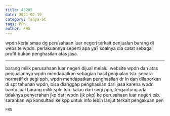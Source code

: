 ```yaml
---
title: 45205
date: 2021-02-19
category: Tanya-SC
tags: PPh
author: FRS
---
```


wpdn kerja smaa dg perusahaan luar negeri terkait penjualan barang di website wpdn. perlakuannya seperti apa ya? soalnya dia catat sebagai profit bukan penghasilan atas jasa.

---

barang milik perusahaan luar negeri dijual melalui website wpdn dan atas penjualannya wpdn mendapatkan sebagian hasil penjualan tsb. secara normatif dr segi pph, wpdn mendapatkan penghasilan dr ln dan dilaporkan di spt tahunan wpdn, bisa dianggap penghasilan dari jasa karena wpdn bantu jual barang milik spln tsb. kalau dari segi ppn, tergantung ada tidaknya penyerahan jkp dari wpdn (jk pkp) ke perusahaan luar negeri tsb. sarankan wp konsultasi ke kpp untuk info lebih lanjut terkait pengakuan pen

`FRS`
